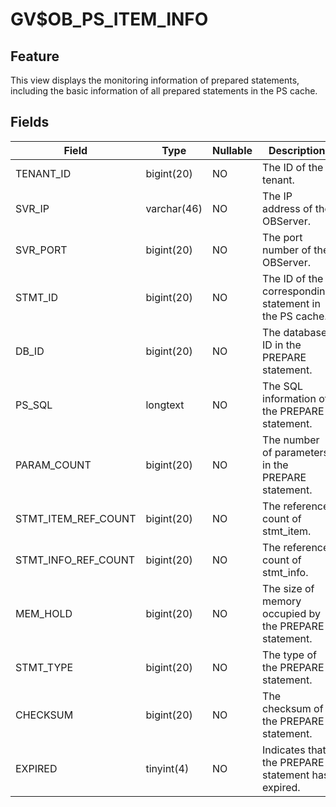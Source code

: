GV$OB_PS_ITEM_INFO
=======================================

Feature
-----------

This view displays the monitoring information of prepared statements, including the basic information of all prepared statements in the PS cache.

Fields
-------------



| **Field** | Type | **Nullable** | Description |
|---------------------|-------------|----------------|----------------------------|
| TENANT_ID | bigint(20) | NO | The ID of the tenant. |
| SVR_IP | varchar(46) | NO | The IP address of the OBServer. |
| SVR_PORT | bigint(20) | NO | The port number of the OBServer. |
| STMT_ID | bigint(20) | NO | The ID of the corresponding statement in the PS cache. |
| DB_ID | bigint(20) | NO | The database ID in the PREPARE statement. |
| PS_SQL | longtext | NO | The SQL information of the PREPARE statement. |
| PARAM_COUNT | bigint(20) | NO | The number of parameters in the PREPARE statement. |
| STMT_ITEM_REF_COUNT | bigint(20) | NO | The reference count of stmt_item. |
| STMT_INFO_REF_COUNT | bigint(20) | NO | The reference count of stmt_info. |
| MEM_HOLD | bigint(20) | NO | The size of memory occupied by the PREPARE statement. |
| STMT_TYPE | bigint(20) | NO | The type of the PREPARE statement. |
| CHECKSUM | bigint(20) | NO | The checksum of the PREPARE statement. |
| EXPIRED | tinyint(4) | NO | Indicates that the PREPARE statement has expired. |


